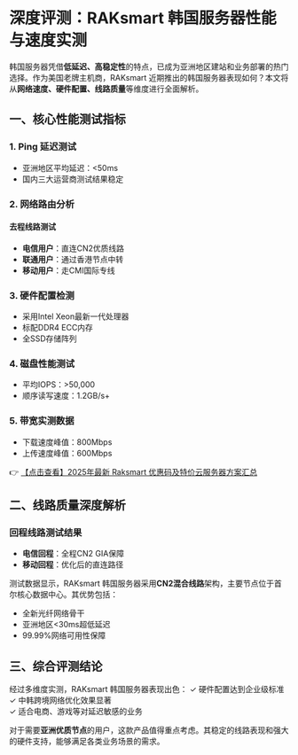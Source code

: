 # 深度评测：RAKsmart 韩国服务器性能与速度实测

韩国服务器凭借**低延迟、高稳定性**的特点，已成为亚洲地区建站和业务部署的热门选择。作为美国老牌主机商，RAKsmart 近期推出的韩国服务器表现如何？本文将从**网络速度、硬件配置、线路质量**等维度进行全面解析。

## 一、核心性能测试指标

### 1. Ping 延迟测试
- 亚洲地区平均延迟：<50ms
- 国内三大运营商测试结果稳定

### 2. 网络路由分析
#### 去程线路测试
- **电信用户**：直连CN2优质线路
- **联通用户**：通过香港节点中转
- **移动用户**：走CMI国际专线

### 3. 硬件配置检测
- 采用Intel Xeon最新一代处理器
- 标配DDR4 ECC内存
- 全SSD存储阵列

### 4. 磁盘性能测试
- 平均IOPS：>50,000
- 顺序读写速度：1.2GB/s+

### 5. 带宽实测数据
- 下载速度峰值：800Mbps
- 上传速度峰值：600Mbps

👉 [【点击查看】2025年最新 Raksmart 优惠码及特价云服务器方案汇总](https://bit.ly/raksmart)

## 二、线路质量深度解析

### 回程线路测试结果
- **电信回程**：全程CN2 GIA保障
- **移动回程**：优化后的直连路径

测试数据显示，RAKsmart 韩国服务器采用**CN2混合线路**架构，主要节点位于首尔核心数据中心。其优势包括：
- 全新光纤网络骨干
- 亚洲地区<30ms超低延迟
- 99.99%网络可用性保障

## 三、综合评测结论

经过多维度实测，RAKsmart 韩国服务器表现出色：
✓ 硬件配置达到企业级标准  
✓ 中韩跨境网络优化效果显著  
✓ 适合电商、游戏等对延迟敏感的业务  

对于需要**亚洲优质节点**的用户，这款产品值得重点考虑。其稳定的线路表现和强大的硬件支持，能够满足各类业务场景的需求。